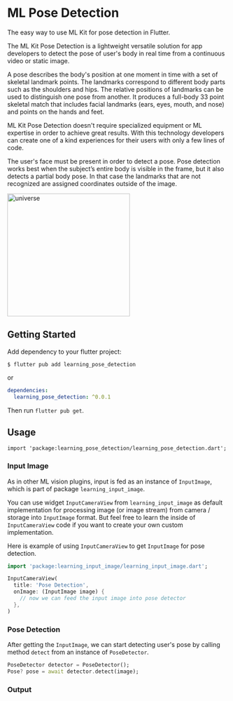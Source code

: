 # ML Pose Detection

The easy way to use ML Kit for pose detection in Flutter.

The ML Kit Pose Detection is a lightweight versatile solution for app developers to detect the pose of user's body in real time from a continuous video or static image. 

A pose describes the body's position at one moment in time with a set of skeletal landmark points. The landmarks correspond to different body parts such as the shoulders and hips. The relative positions of landmarks can be used to distinguish one pose from another. It produces a full-body 33 point skeletal match that includes facial landmarks (ears, eyes, mouth, and nose) and points on the hands and feet. 

ML Kit Pose Detection doesn't require specialized equipment or ML expertise in order to achieve great results. With this technology developers can create one of a kind experiences for their users with only a few lines of code.

The user's face must be present in order to detect a pose. Pose detection works best when the subject’s entire body is visible in the frame, but it also detects a partial body pose. In that case the landmarks that are not recognized are assigned coordinates outside of the image.

<img src="https://github.com/salkuadrat/learning/raw/master/packages/learning_pose_detection/screenshot.jpg" alt="universe" width="280">

## Getting Started

Add dependency to your flutter project:

```
$ flutter pub add learning_pose_detection
```

or

```yaml
dependencies:
  learning_pose_detection: ^0.0.1
```

Then run `flutter pub get`.

## Usage

```
import 'package:learning_pose_detection/learning_pose_detection.dart';
```

### Input Image

As in other ML vision plugins, input is fed as an instance of `InputImage`, which is part of package  `learning_input_image`. 

You can use widget `InputCameraView` from `learning_input_image` as default implementation for processing image (or image stream) from camera / storage into `InputImage` format. But feel free to learn the inside of `InputCameraView` code if you want to create your own custom implementation.

Here is example of using `InputCameraView` to get `InputImage` for pose detection.

```dart
import 'package:learning_input_image/learning_input_image.dart';

InputCameraView(
  title: 'Pose Detection',
  onImage: (InputImage image) {
    // now we can feed the input image into pose detector
  },
)
```

### Pose Detection

After getting the `InputImage`, we can start detecting user's pose by calling method `detect` from an instance of `PoseDetector`.

```dart
PoseDetector detector = PoseDetector();
Pose? pose = await detector.detect(image);
```

### Output

